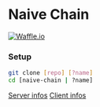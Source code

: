 # Naive Chain

[![Waffle.io](https://img.shields.io/badge/Status-Development-A44437.svg?style=flat-square)]()

### Setup
```bash
git clone [repo] [?name]
cd [naive-chain | ?name]
```

[Server infos](/server)
[Client infos](/client)


